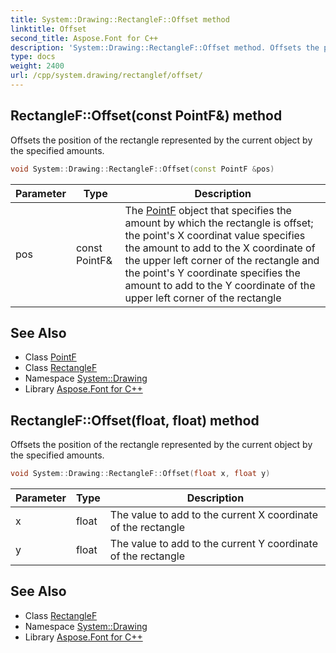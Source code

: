 ```yaml
---
title: System::Drawing::RectangleF::Offset method
linktitle: Offset
second_title: Aspose.Font for C++
description: 'System::Drawing::RectangleF::Offset method. Offsets the position of the rectangle represented by the current object by the specified amounts in C++.'
type: docs
weight: 2400
url: /cpp/system.drawing/rectanglef/offset/
---
```

## RectangleF::Offset(const PointF\&) method


Offsets the position of the rectangle represented by the current object by the specified amounts.

```cpp
void System::Drawing::RectangleF::Offset(const PointF &pos)
```


| Parameter | Type | Description |
| --- | --- | --- |
| pos | const PointF\& | The [PointF](../../pointf/) object that specifies the amount by which the rectangle is offset; the point's X coordinat value specifies the amount to add to the X coordinate of the upper left corner of the rectangle and the point's Y coordinate specifies the amount to add to the Y coordinate of the upper left corner of the rectangle |

## See Also

* Class [PointF](../../pointf/)
* Class [RectangleF](../)
* Namespace [System::Drawing](../../)
* Library [Aspose.Font for C++](../../../)
## RectangleF::Offset(float, float) method


Offsets the position of the rectangle represented by the current object by the specified amounts.

```cpp
void System::Drawing::RectangleF::Offset(float x, float y)
```


| Parameter | Type | Description |
| --- | --- | --- |
| x | float | The value to add to the current X coordinate of the rectangle |
| y | float | The value to add to the current Y coordinate of the rectangle |

## See Also

* Class [RectangleF](../)
* Namespace [System::Drawing](../../)
* Library [Aspose.Font for C++](../../../)
